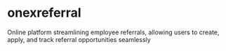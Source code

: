 # onexreferral
Online platform streamlining employee referrals, allowing users to create, apply, and track referral opportunities seamlessly
